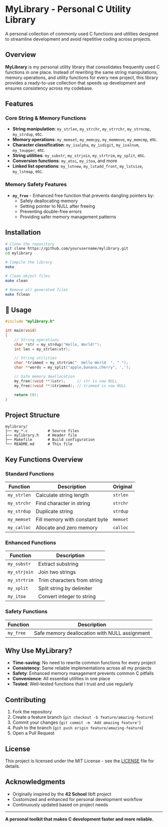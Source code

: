 # MyLibrary - Personal C Utility Library

A personal collection of commonly used C functions and utilities designed to streamline development and avoid repetitive coding across projects.

## Overview

**MyLibrary** is my personal utility library that consolidates frequently used C functions in one place. Instead of rewriting the same string manipulations, memory operations, and utility functions for every new project, this library provides a ready-to-use collection that speeds up development and ensures consistency across my codebase.

## Features

### Core String & Memory Functions
- **String manipulation**: `my_strlen`, `my_strchr`, `my_strrchr`, `my_strncmp`, `my_strdup`, etc.
- **Memory operations**: `my_memset`, `my_memcpy`, `my_memmove`, `my_memcmp`, etc.
- **Character classification**: `my_isalpha`, `my_isdigit`, `my_isalnum`, `my_toupper`, etc.
- **String utilities**: `my_substr`, `my_strjoin`, `my_strtrim`, `my_split`, etc.
- **Conversion functions**: `my_atoi`, `my_itoa`, and more
- **Linked list operations**: `my_lstnew`, `my_lstadd_front`, `my_lstsize`, `my_lstmap`, etc.

### Memory Safety Features
- **`my_free`** - Enhanced free function that prevents dangling pointers by:
  - Safely deallocating memory
  - Setting pointer to NULL after freeing
  - Preventing double-free errors
  - Providing safer memory management patterns

## Installation

```bash
# Clone the repository
git clone https://github.com/yourusername/mylibrary.git
cd mylibrary

# Compile the library
make

# Clean object files
make clean

# Remove all generated files
make fclean
```

## 📖 Usage

```c
#include "mylibrary.h"

int main(void)
{
    // String operations
    char *str = my_strdup("Hello, World!");
    int len = my_strlen(str);

    // String utilities
    char *trimmed = my_strtrim("  Hello World  ", " ");
    char **words = my_split("apple,banana,cherry", ',');

    // Safe memory deallocation
    my_free((void **)&str);     // str is now NULL
    my_free((void **)&trimmed); // trimmed is now NULL

    return (0);
}
```

## Project Structure

```
mylibrary/
├── my_*.c         # Source files
├── mylibrary.h    # Header file
├── Makefile       # Build configuration
└── README.md      # This file
```

## Key Functions Overview

### Standard Functions
| Function | Description | Original |
|----------|-------------|----------|
| `my_strlen` | Calculate string length | `strlen` |
| `my_strchr` | Find character in string | `strchr` |
| `my_strdup` | Duplicate string | `strdup` |
| `my_memset` | Fill memory with constant byte | `memset` |
| `my_calloc` | Allocate and zero memory | `calloc` |

### Enhanced Functions
| Function | Description |
|----------|-------------|
| `my_substr` | Extract substring |
| `my_strjoin` | Join two strings |
| `my_strtrim` | Trim characters from string |
| `my_split` | Split string by delimiter |
| `my_itoa` | Convert integer to string |

### Safety Functions
| Function | Description |
|----------|-------------|
| `my_free` | Safe memory deallocation with NULL assignment |

## Why Use MyLibrary?

- **Time-saving**: No need to rewrite common functions for every project
- **Consistency**: Same reliable implementations across all my projects
- **Safety**: Enhanced memory management prevents common C pitfalls
- **Convenience**: All essential utilities in one place
- **Tested**: Well-tested functions that I trust and use regularly

## Contributing

1. Fork the repository
2. Create a feature branch (`git checkout -b feature/amazing-feature`)
3. Commit your changes (`git commit -m 'Add amazing feature'`)
4. Push to the branch (`git push origin feature/amazing-feature`)
5. Open a Pull Request

## License

This project is licensed under the MIT License - see the [LICENSE](LICENSE) file for details.

## Acknowledgments

- Originally inspired by the **42 School** libft project
- Customized and enhanced for personal development workflow
- Continuously updated based on project needs

---

**A personal toolkit that makes C development faster and more reliable.**
